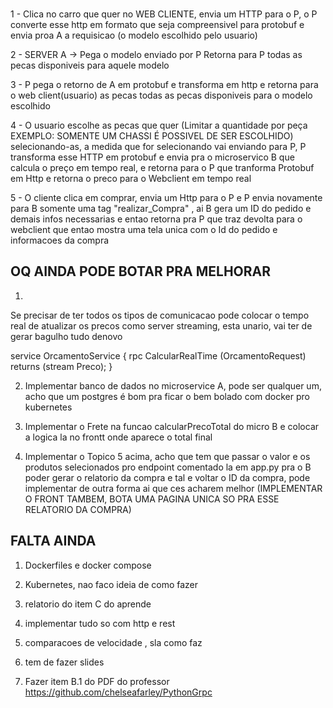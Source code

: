### 

1 - Clica no carro que quer no WEB CLIENTE, envia um HTTP para o P, o P converte esse http em formato que seja compreensivel para protobuf e envia proa A a requisicao (o modelo escolhido pelo usuario) 

2 - SERVER A -> Pega o modelo enviado por P Retorna para P todas as pecas disponiveis para aquele modelo 

3 - P pega o retorno de A em protobuf e transforma em http e retorna para o web client(usuario) as pecas todas as pecas disponiveis para o modelo escolhido

4 - O usuario escolhe as pecas que quer (Limitar a quantidade por peça EXEMPLO: SOMENTE UM CHASSI É POSSIVEL DE SER ESCOLHIDO) selecionando-as, a medida que for selecionando vai enviando para P, P transforma esse HTTP em protobuf e envia pra o microservico B que calcula o preço em tempo real, e retorna para o P que tranforma Protobuf em Http e retorna o preco para o Webclient em tempo real

5 - O cliente clica em comprar, envia um Http para o P e P envia novamente para B somente uma tag "realizar_Compra" , ai B gera um ID do pedido e demais infos necessarias e entao retorna pra P que traz devolta para o webclient que entao mostra uma tela unica com o Id do pedido e informacoes da compra



## OQ AINDA PODE BOTAR PRA MELHORAR


1)
Se precisar de ter todos os tipos de comunicacao pode colocar o tempo real de atualizar os precos como server streaming, esta unario, vai ter de gerar  bagulho tudo denovo

service OrcamentoService {
    rpc CalcularRealTime (OrcamentoRequest) returns (stream Preco);
}

2) Implementar banco de dados no microservice A, pode ser qualquer um, acho que um postgres é bom pra ficar o bem bolado com docker pro kubernetes

3) Implementar o Frete na funcao calcularPrecoTotal do micro B e colocar a logica la no frontt onde aparece o total final

4) Implementar o Topico 5 acima, acho que tem que passar o valor e os produtos selecionados pro endpoint comentado la em app.py pra o B poder gerar o relatorio da compra e tal e voltar o ID da compra, pode implementar de outra forma ai que ces acharem melhor (IMPLEMENTAR O FRONT TAMBEM, BOTA UMA PAGINA UNICA SO PRA ESSE RELATORIO DA COMPRA)

## FALTA AINDA

1) Dockerfiles e docker compose

2) Kubernetes, nao faco ideia de como fazer

3) relatorio do item C do aprende

4) implementar tudo so com http e rest

5) comparacoes de velocidade , sla como faz

6) tem de fazer slides

7) Fazer item B.1 do PDF do professor https://github.com/chelseafarley/PythonGrpc 